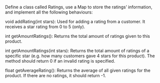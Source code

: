 Define a class called Ratings, use a Map to store the ratings’ information, and implement all the following behaviours:

void addRating(int stars): Used for adding a rating from a customer. It receives a star rating from 0 to 5 (only).

int getAmountRatings(): Returns the total amount of ratings given to this product.

int getAmountRatings(int stars): Returns the total amount of ratings of a specific star (e.g. how many customers gave 4 stars for this product). The method should return 0 if an invalid rating is specified.

float getAverageRating(): Returns the average of all given ratings for the product. If there are no ratings, it should return -1.
